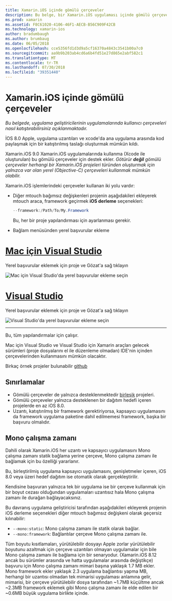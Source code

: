 ```yaml
---
title: Xamarin.iOS içinde gömülü çerçeveler
description: Bu belge, bir Xamarin.iOS uygulaması içinde gömülü çerçeveler ile kod paylaşın açıklar. Bu, mtouch aracı veya yerel başvurular ile yapılabilir.
ms.prod: xamarin
ms.assetid: F8C61020-4106-46F1-AECB-B56C909F42CB
ms.technology: xamarin-ios
author: bradumbaugh
ms.author: brumbaug
ms.date: 06/05/2018
ms.openlocfilehash: cce5356fd1d3d9a5cf16370a4843c3541b00a7c0
ms.sourcegitcommit: aa9b9b203ab4cd6a6b4fd51e27d865e2abf582c1
ms.translationtype: MT
ms.contentlocale: tr-TR
ms.lasthandoff: 07/30/2018
ms.locfileid: "39351440"
---
```

# <a name="embedded-frameworks-in-xamarinios"></a>Xamarin.iOS içinde gömülü çerçeveler

_Bu belgede, uygulama geliştiricilerinin uygulamalarında kullanıcı çerçeveleri nasıl katıştırabilirsiniz açıklanmaktadır._

İOS 8.0 Apple, uygulama uzantıları ve xcode'da ana uygulama arasında kod paylaşmak için bir katıştırılmış taslağı oluşturmak mümkün kıldı.

Xamarin.iOS 9.0 Xamarin.iOS uygulamalarında kullanma (Xcode ile oluşturulan) bu gömülü çerçeveler için destek ekler. *Götürür **değil** gömülü çerçeveler herhangi bir Xamarin.iOS projeleri türünden oluşturmak için yalnızca var olan yerel (Objective-C) çerçeveleri kullanmak mümkün olabilir.*

Xamarin.iOS işlemlerindeki çerçeveler kullanan iki yolu vardır:

- Diğer mtouch bağımsız değişkenleri projenin aşağıdakileri ekleyerek mtouch araca, framework geçirmek **iOS derleme** seçenekleri:

  ```csharp
  --framework:/Path/To/My.Framework
  ```

  Bu, her bir proje yapılandırması için ayarlanması gerekir.

- Bağlam menüsünden yerel başvurular ekleme

# <a name="visual-studio-for-mactabvsmac"></a>[Mac için Visual Studio](#tab/vsmac)

Yerel başvurular eklemek için proje ve Gözat'a sağ tıklayın

![](embedded-frameworks-images/xam-native-refs.png "Mac için Visual Studio'da yerel başvurular ekleme seçin")

# <a name="visual-studiotabvswin"></a>[Visual Studio](#tab/vswin)

Yerel başvurular eklemek için proje ve Gözat'a sağ tıklayın

![](embedded-frameworks-images/vs-native-refs.png "Visual Studio'da yerel başvurular ekleme seçin")

-----

  Bu, tüm yapılandırmalar için çalışır.

Mac için Visual Studio ve Visual Studio için Xamarin araçları gelecek sürümleri (proje dosyalarını el ile düzenleme olmadan) IDE'nin içinden çerçevelerinden kullanmasını mümkün olacaktır.

Birkaç örnek projeler bulunabilir [github](https://github.com/rolfbjarne/embedded-frameworks)

## <a name="limitations"></a>Sınırlamalar

- Gömülü çerçeveler de yalnızca desteklenmektedir [birleşik](~/cross-platform/macios/unified/index.md) projeleri.
- Gömülü çerçeveler yalnızca desteklenen bir dağıtım hedefi içeren projelerde en az iOS 8.0.
- Uzantı, katıştırılmış bir framework gerektiriyorsa, kapsayıcı uygulamasını da framework uygulama paketine dahil edilmemesi framework, başka bir başvuru olmalıdır.

## <a name="the-mono-runtime"></a>Mono çalışma zamanı

Dahili olarak Xamarin.iOS her uzantı ve kapsayıcı uygulamasını Mono çalışma zamanı statik bağlama yerine çerçeve, Mono çalışma zamanı ile bağlamak için bu özelliği yararlanır.

Bu, birleştirilmiş uygulama kapsayıcı uygulamasını, genişletmeler içeren, iOS 8.0 veya üzeri hedef dağıtım ise otomatik olarak gerçekleştirilir.

Kendisine başvuran yalnızca tek bir uygulama ise bir çerçeve kullanmak için bir boyut cezası olduğundan uygulamaları uzantısız hala Mono çalışma zamanı ile durağan bağlayacaksınız.

Bu davranış uygulama geliştiricisi tarafından aşağıdakileri ekleyerek projenin iOS derleme seçenekleri diğer mtouch bağımsız değişkeni olarak geçersiz kılınabilir:

- `--mono:static`: Mono çalışma zamanı ile statik olarak bağlar.
- `--mono:framework`: Bağlantılar çerçeve Mono çalışma zamanı ile.

Tüm boyutu kısıtlamaları, yürütülebilir dosyayı Apple zorlar yürütülebilir boyutunu azaltmak için çerçeve uzantıları olmayan uygulamalar için bile Mono çalışma zamanı ile bağlama için bir senaryodur. (Xamarin.iOS 8.12 ancak bu sürümler arasında ve hatta uygulamalar arasında değiştikçe) başvuru için Mono çalışma zamanı mimari başına yaklaşık 1.7 MB ekler. Mono framework ekler yaklaşık 2.3 uygulama bağlantısı yapma MB, herhangi bir uzantısı olmadan tek mimarisi uygulaması anlamına gelir, mimarisi, bir çerçeve yürütülebilir dosya tarafından ~1.7MB küçültme ancak ~2.3MB framework eklemek gibi Mono çalışma zamanı ile elde edilen bir ~0.6MB büyük uygulama birlikte içinde.

